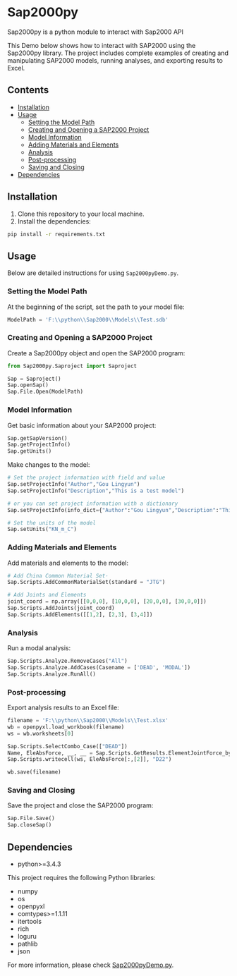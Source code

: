 # Sap2000py

Sap2000py is a python module to interact with Sap2000 API

This Demo below shows how to interact with SAP2000 using the Sap2000py library. The project includes complete examples of creating and manipulating SAP2000 models, running analyses, and exporting results to Excel.

## Contents

- [Installation](#installation)
- [Usage](#usage)
  - [Setting the Model Path](#setting-the-model-path)
  - [Creating and Opening a SAP2000 Project](#creating-and-opening-a-sap2000-project)
  - [Model Information](#model-information)
  - [Adding Materials and Elements](#adding-materials-and-elements)
  - [Analysis](#analysis)
  - [Post-processing](#post-processing)
  - [Saving and Closing](#saving-and-closing)
- [Dependencies](#dependencies)

## Installation

1. Clone this repository to your local machine.
2. Install the dependencies:

```bash
pip install -r requirements.txt
```

## Usage

Below are detailed instructions for using `Sap2000pyDemo.py`.

### Setting the Model Path

At the beginning of the script, set the path to your model file:

```python
ModelPath = 'F:\\python\\Sap2000\\Models\\Test.sdb'
```

### Creating and Opening a SAP2000 Project

Create a Sap2000py object and open the SAP2000 program:

```python
from Sap2000py.Saproject import Saproject

Sap = Saproject()
Sap.openSap()
Sap.File.Open(ModelPath)
```

### Model Information

Get basic information about your SAP2000 project:

```python
Sap.getSapVersion()
Sap.getProjectInfo()
Sap.getUnits()
```

Make changes to the model:
```python
# Set the project information with field and value
Sap.setProjectInfo("Author","Gou Lingyun")
Sap.setProjectInfo("Description","This is a test model")

# or you can set project information with a dictionary
Sap.setProjectInfo(info_dict={"Author":"Gou Lingyun","Description":"This is a test model"})

# Set the units of the model
Sap.setUnits("KN_m_C")
```

### Adding Materials and Elements

Add materials and elements to the model:

```python
# Add China Common Material Set·
Sap.Scripts.AddCommonMaterialSet(standard = "JTG")

# Add Joints and Elements
joint_coord = np.array([[0,0,0], [10,0,0], [20,0,0], [30,0,0]])
Sap.Scripts.AddJoints(joint_coord)
Sap.Scripts.AddElements([[1,2], [2,3], [3,4]])
```

### Analysis

Run a modal analysis:

```python
Sap.Scripts.Analyze.RemoveCases("All")
Sap.Scripts.Analyze.AddCases(Casename = ['DEAD', 'MODAL'])
Sap.Scripts.Analyze.RunAll()
```

### Post-processing

Export analysis results to an Excel file:

```python
filename = 'F:\\python\\Sap2000\\Models\\Test.xlsx'
wb = openpyxl.load_workbook(filename)
ws = wb.worksheets[0]

Sap.Scripts.SelectCombo_Case(["DEAD"])
Name, EleAbsForce, __, __ = Sap.Scripts.GetResults.ElementJointForce_by_Group("PierBottom")
Sap.Scripts.writecell(ws, EleAbsForce[:,[2]], "D22")

wb.save(filename)
```

### Saving and Closing

Save the project and close the SAP2000 program:

```python
Sap.File.Save()
Sap.closeSap()
```

## Dependencies

- python>=3.4.3

This project requires the following Python libraries:

- numpy
- os
- openpyxl
- comtypes>=1.1.11
- itertools
- rich
- loguru
- pathlib
- json

For more information, please check [Sap2000pyDemo.py](./Sap2000pyDemo.py).
